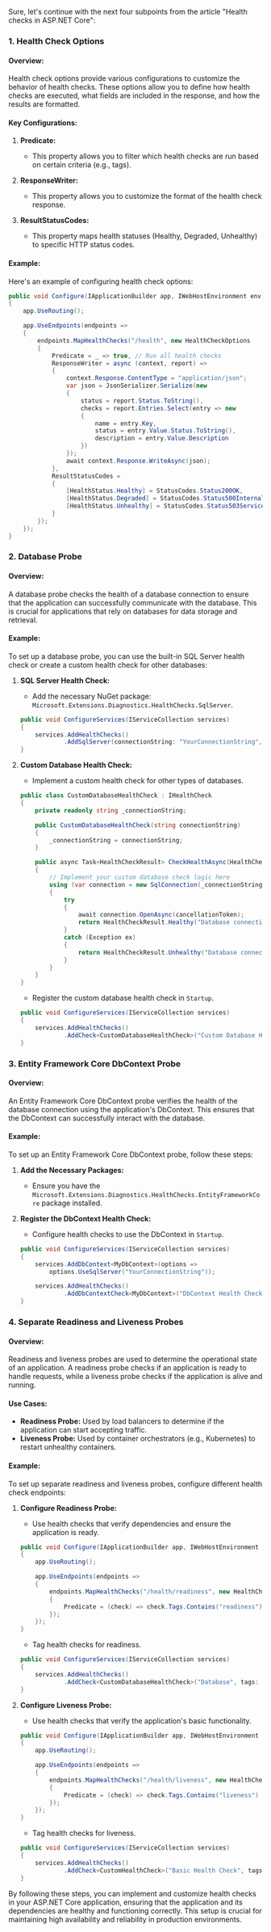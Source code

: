 Sure, let's continue with the next four subpoints from the article "Health checks in ASP.NET Core":

### 1. Health Check Options

#### Overview:
Health check options provide various configurations to customize the behavior of health checks. These options allow you to define how health checks are executed, what fields are included in the response, and how the results are formatted.

#### Key Configurations:
1. **Predicate:**
   - This property allows you to filter which health checks are run based on certain criteria (e.g., tags).

2. **ResponseWriter:**
   - This property allows you to customize the format of the health check response.

3. **ResultStatusCodes:**
   - This property maps health statuses (Healthy, Degraded, Unhealthy) to specific HTTP status codes.

#### Example:
Here's an example of configuring health check options:

```csharp
public void Configure(IApplicationBuilder app, IWebHostEnvironment env)
{
    app.UseRouting();

    app.UseEndpoints(endpoints =>
    {
        endpoints.MapHealthChecks("/health", new HealthCheckOptions
        {
            Predicate = _ => true, // Run all health checks
            ResponseWriter = async (context, report) =>
            {
                context.Response.ContentType = "application/json";
                var json = JsonSerializer.Serialize(new
                {
                    status = report.Status.ToString(),
                    checks = report.Entries.Select(entry => new
                    {
                        name = entry.Key,
                        status = entry.Value.Status.ToString(),
                        description = entry.Value.Description
                    })
                });
                await context.Response.WriteAsync(json);
            },
            ResultStatusCodes =
            {
                [HealthStatus.Healthy] = StatusCodes.Status200OK,
                [HealthStatus.Degraded] = StatusCodes.Status500InternalServerError,
                [HealthStatus.Unhealthy] = StatusCodes.Status503ServiceUnavailable
            }
        });
    });
}
```

### 2. Database Probe

#### Overview:
A database probe checks the health of a database connection to ensure that the application can successfully communicate with the database. This is crucial for applications that rely on databases for data storage and retrieval.

#### Example:
To set up a database probe, you can use the built-in SQL Server health check or create a custom health check for other databases:

1. **SQL Server Health Check:**
   - Add the necessary NuGet package: `Microsoft.Extensions.Diagnostics.HealthChecks.SqlServer`.

   ```csharp
   public void ConfigureServices(IServiceCollection services)
   {
       services.AddHealthChecks()
               .AddSqlServer(connectionString: "YourConnectionString", name: "SQL Server Health Check");
   }
   ```

2. **Custom Database Health Check:**
   - Implement a custom health check for other types of databases.

   ```csharp
   public class CustomDatabaseHealthCheck : IHealthCheck
   {
       private readonly string _connectionString;

       public CustomDatabaseHealthCheck(string connectionString)
       {
           _connectionString = connectionString;
       }

       public async Task<HealthCheckResult> CheckHealthAsync(HealthCheckContext context, CancellationToken cancellationToken = default)
       {
           // Implement your custom database check logic here
           using (var connection = new SqlConnection(_connectionString))
           {
               try
               {
                   await connection.OpenAsync(cancellationToken);
                   return HealthCheckResult.Healthy("Database connection is healthy.");
               }
               catch (Exception ex)
               {
                   return HealthCheckResult.Unhealthy("Database connection is unhealthy.", ex);
               }
           }
       }
   }
   ```

   - Register the custom database health check in `Startup`.

   ```csharp
   public void ConfigureServices(IServiceCollection services)
   {
       services.AddHealthChecks()
               .AddCheck<CustomDatabaseHealthCheck>("Custom Database Health Check");
   }
   ```

### 3. Entity Framework Core DbContext Probe

#### Overview:
An Entity Framework Core DbContext probe verifies the health of the database connection using the application's DbContext. This ensures that the DbContext can successfully interact with the database.

#### Example:
To set up an Entity Framework Core DbContext probe, follow these steps:

1. **Add the Necessary Packages:**
   - Ensure you have the `Microsoft.Extensions.Diagnostics.HealthChecks.EntityFrameworkCore` package installed.

2. **Register the DbContext Health Check:**
   - Configure health checks to use the DbContext in `Startup`.

   ```csharp
   public void ConfigureServices(IServiceCollection services)
   {
       services.AddDbContext<MyDbContext>(options =>
           options.UseSqlServer("YourConnectionString"));

       services.AddHealthChecks()
               .AddDbContextCheck<MyDbContext>("DbContext Health Check");
   }
   ```

### 4. Separate Readiness and Liveness Probes

#### Overview:
Readiness and liveness probes are used to determine the operational state of an application. A readiness probe checks if an application is ready to handle requests, while a liveness probe checks if the application is alive and running.

#### Use Cases:
- **Readiness Probe:** Used by load balancers to determine if the application can start accepting traffic.
- **Liveness Probe:** Used by container orchestrators (e.g., Kubernetes) to restart unhealthy containers.

#### Example:
To set up separate readiness and liveness probes, configure different health check endpoints:

1. **Configure Readiness Probe:**
   - Use health checks that verify dependencies and ensure the application is ready.

   ```csharp
   public void Configure(IApplicationBuilder app, IWebHostEnvironment env)
   {
       app.UseRouting();

       app.UseEndpoints(endpoints =>
       {
           endpoints.MapHealthChecks("/health/readiness", new HealthCheckOptions
           {
               Predicate = (check) => check.Tags.Contains("readiness")
           });
       });
   }
   ```

   - Tag health checks for readiness.

   ```csharp
   public void ConfigureServices(IServiceCollection services)
   {
       services.AddHealthChecks()
               .AddCheck<CustomDatabaseHealthCheck>("Database", tags: new[] { "readiness" });
   }
   ```

2. **Configure Liveness Probe:**
   - Use health checks that verify the application's basic functionality.

   ```csharp
   public void Configure(IApplicationBuilder app, IWebHostEnvironment env)
   {
       app.UseRouting();

       app.UseEndpoints(endpoints =>
       {
           endpoints.MapHealthChecks("/health/liveness", new HealthCheckOptions
           {
               Predicate = (check) => check.Tags.Contains("liveness")
           });
       });
   }
   ```

   - Tag health checks for liveness.

   ```csharp
   public void ConfigureServices(IServiceCollection services)
   {
       services.AddHealthChecks()
               .AddCheck<CustomHealthCheck>("Basic Health Check", tags: new[] { "liveness" });
   }
   ```

By following these steps, you can implement and customize health checks in your ASP.NET Core application, ensuring that the application and its dependencies are healthy and functioning correctly. This setup is crucial for maintaining high availability and reliability in production environments.